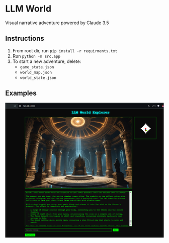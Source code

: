 # LLM World
 Visual narrative adventure powered by Claude 3.5

## Instructions
 1) From root dir, run ```pip install -r requirments.txt```
 2) Run ```python -m src.app```
 3) To start a new adventure, delete:
    - ```game_state.json```
    - ```world_map.json```
    - ```world_state.json```

## Examples
![Example screenshot](examples/GUI_Room.png)